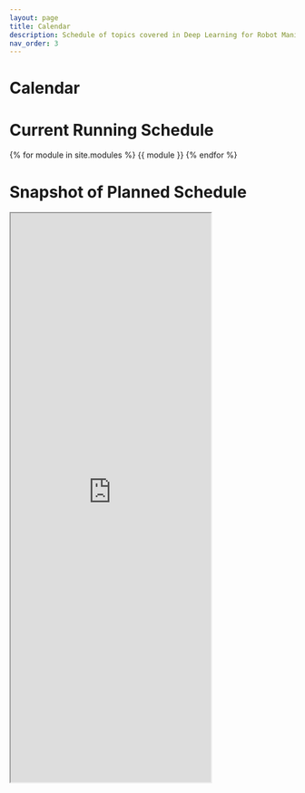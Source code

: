 ```yaml
---
layout: page
title: Calendar
description: Schedule of topics covered in Deep Learning for Robot Manipulation at the University of Minnesota.
nav_order: 3
---
```


# Calendar

# Current Running Schedule
{% for module in site.modules %}
{{ module }}
{% endfor %}


# Snapshot of Planned Schedule
<div>
<iframe width='70%' height='1000' src="https://docs.google.com/spreadsheets/d/e/2PACX-1vSSEdguJBPyg0sac2GtmB5iFIH3Sl_Xh0dF4-RgwXoexl7xXz0pkZ0_9NvOs7YGIcTo0rNaXCXdDWuP/pubhtml?gid=0&amp;single=true&amp;widget=true&amp;headers=false"></iframe>
</div>
